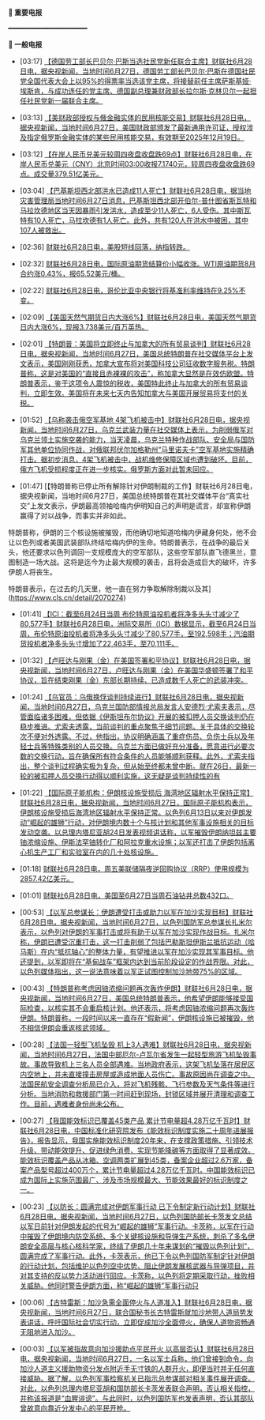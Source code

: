 **🔴 重要电报**

━━━━━━━━━━━━━━━━━━━

**📰 一般电报**

  - [03:17] [【德国劳工部长巴贝尔·巴斯当选社民党新任联合主席】财联社6月28日电，据央视新闻，当地时间6月27日，德国劳工部长巴贝尔·巴斯在德国社民党全国代表大会上以95%的得票率当选该党主席，将接替前任主席萨斯基娅·埃斯肯，与成功连任的党主席、德国副总理兼财政部长拉尔斯·克林贝尔一起担任社民党新一届联合主席。](https://www.cls.cn/detail/2070286)

  - [03:13] [【美财政部授权与俄金融实体的民用核能交易】财联社6月28日电，据央视新闻，当地时间6月27日，美国财政部颁发了最新通用许可证，授权涉及指定俄罗斯金融实体的某些民用核能交易，有效期至2025年12月19日。](https://www.cls.cn/detail/2070285)

  - [03:12] [【在岸人民币兑美元较周四夜盘收盘跌69点】财联社6月28日电，在岸人民币兑美元（CNY）北京时间03:00收报7.1740元，较周四夜盘收盘跌69点。成交量379.51亿美元。](https://www.cls.cn/detail/2070284)

  - [03:04] [【巴基斯坦西北部洪水已造成11人死亡】财联社6月28日电，据当地灾害管理局当地时间6月27日消息，巴基斯坦西北部开伯尔-普什图省斯瓦特和马拉坎德地区当天因暴雨引发洪水，造成至少11人死亡，6人受伤。其中斯瓦特有10人死亡，马拉坎德有1人死亡。此外，共有120人在洪水中被困，其中107人被救出。](https://www.cls.cn/detail/2070282)

  - [02:36] [财联社6月28日电，美股短线回落，纳指转跌。](https://www.cls.cn/detail/2070281)

  - [02:32] [财联社6月28日电，国际原油期货结算价小幅收涨。WTI原油期货8月合约涨0.43%，报65.52美元/桶。](https://www.cls.cn/detail/2070280)

  - [02:22] [财联社6月28日电，哥伦比亚中央银行将基准利率维持在9.25%不变。](https://www.cls.cn/detail/2070279)

  - [02:09] [【美国天然气期货日内大涨6%】财联社6月28日电，美国天然气期货日内大涨6%，现报3.738美元/百万英热。](https://www.cls.cn/detail/2070277)

  - [02:01] [【特朗普：美国将立即终止与加拿大的所有贸易谈判】财联社6月28日电，据央视新闻，当地时间6月27日，美国总统特朗普在社交媒体平台上发文表示，美国刚刚获悉，加拿大宣布将对美国科技公司征收数字服务税。特朗普称，这是对美国的“直接且赤裸裸的攻击”，称加拿大显然是在效仿欧盟。特朗普表示，鉴于这项令人震惊的税收，美国特此终止与加拿大的所有贸易谈判，立即生效。美国将在未来七天内告知加拿大与美国开展贸易将支付的关税。](https://www.cls.cn/detail/2070276)

  - [01:52] [【乌称袭击俄空军基地 4架飞机被击中】财联社6月28日电，据央视新闻，当地时间6月27日，乌克兰武装力量在社交媒体上表示，为削弱俄军对乌克兰领土实施空袭的能力，当天凌晨，乌克兰特种作战部队、安全局与国防军其他单位协同作战，对俄联邦伏尔加格勒州“马里诺夫卡”空军基地实施精确打击。据初步消息，4架飞机被击中，战机维修保障区域也遭到破坏。目前，俄方飞机受损程度正在进一步核实。俄罗斯方面对此暂未回应。](https://www.cls.cn/detail/2070275)

  - [01:47] [【特朗普称已停止所有解除针对伊朗制裁的工作】财联社6月28日电，据央视新闻，当地时间6月27日，美国总统特朗普在其社交媒体平台“真实社交”上发文表示，伊朗最高领袖哈梅内伊明知自己的声明是谎言，却宣称伊朗赢得了对以战争，而事实并非如此。

特朗普称，伊朗的三个核设施被摧毁，而他确切地知道哈梅内伊藏身何处，他不会让以色列或者美国武装部队终结哈梅内伊的生命。特朗普表示，在战争的最后关头，他还要求以色列调回一支规模庞大的空军部队，这些空军部队直飞德黑兰，意图制造一场大战。这将是迄今为止最大规模的袭击，且将会造成巨大的破坏，许多伊朗人将丧生。

特朗普表示，在过去的几天里，他一直在努力争取解除制裁以及其](https://www.cls.cn/detail/2070274)

  - [01:41] [【ICI：截至6月24日当周 布伦特原油投机者将净多头头寸减少了80,577手】财联社6月28日电，洲际交易所（ICI）数据显示，截至6月24日当周，布伦特原油投机者将净多头头寸减少了80,577手，至192,598手；汽油期货投机者净多头头寸增加了22,463手，至70,111手。](https://www.cls.cn/detail/2070272)

  - [01:32] [【卢旺达与刚果（金）在美国签署和平协议】财联社6月28日电，据央视新闻，当地时间6月27日，卢旺达与刚果（金）在美国华盛顿签署了和平协议，旨在结束刚果（金）东部长期持续、已造成数千人死亡的武装冲突。](https://www.cls.cn/detail/2070271)

  - [01:24] [【乌官员：乌俄换俘谈判持续进行】财联社6月28日电，据央视新闻，当地时间6月27日，乌克兰国防部情报总局发言人安德烈·尤索夫表示，尽管面临诸多困难，但依据《伊斯坦布尔协议》开展的被扣押人员交换谈判仍在稳步推进。尤索夫透露，当前谈判的重点聚焦于细节问题。关于具体的交换轮次不便对外透露。不过，他指出，协议明确涵盖了重症伤员、负伤士兵以及年轻士兵等特殊类别的人员交换。乌克兰方面已做好充分准备，愿意进行必要次数的交换行动，旨在确保所有符合条件的人员能够顺利获释。此外，尤索夫指出，整个谈判过程确实极为复杂，但从始至终都未曾中断。就在26日，最新一轮的被扣押人员交换行动得以顺利实施，这无疑是谈判持续性的有](https://www.cls.cn/detail/2070270)

  - [01:22] [【国际原子能机构：伊朗核设施受损后 海湾地区辐射水平保持正常】财联社6月28日电，据央视新闻，当地时间6月27日，国际原子能机构表示，伊朗核设施受损后海湾地区辐射水平保持正常。以色列6月13日以来对伊朗发动“崛起的雄狮”行动，对伊朗境内数十个与核计划和其他军事设施相关的目标发动空袭。以总理内塔尼亚胡24日发表视频讲话称，以军摧毁伊朗纳坦兹主要铀浓缩设施、伊斯法罕铀转化厂和阿拉克重水设施；以军还打击了伊朗包括离心机生产工厂和实验室在内的几十处核设施。](https://www.cls.cn/detail/2070269)

  - [01:18] [财联社6月28日电，周五美联储隔夜逆回购协议（RRP）使用规模为2857.42亿美元。](https://www.cls.cn/detail/2070268)

  - [01:01] [财联社6月28日电，美国至6月27日当周石油钻井总数432口。](https://www.cls.cn/detail/2070267)

  - [00:53] [【以军总参谋长：伊朗遭受打击或助力以军在加沙实现目标】财联社6月28日电，据央视新闻，当地时间6月27日，以色列国防军总参谋长扎米尔表示，以色列对伊朗的军事打击或将有助于以军在加沙实现作战目标。扎米尔称，伊朗已遭受沉重打击，这一打击削弱了包括巴勒斯坦伊斯兰抵抗运动（哈马斯）在内“抵抗轴心”的整体力量，有望推进以军在加沙实现其军事目标。他还提到，以军即将在“基甸战车”框架内达到当前阶段设定的作战界限。对此，以色列媒体指出，这一说法意味着以军正试图控制加沙地带75%的区域。](https://www.cls.cn/detail/2070266)

  - [00:43] [【特朗普称考虑因铀浓缩问题再次轰炸伊朗】财联社6月28日电，据央视新闻，当地时间6月27日，美国总统特朗普表示，他希望伊朗能够接受国际检查，以核实其不会重启核计划。他还表示，将考虑因铀浓缩问题再次轰炸伊朗。特朗普称，一段时间以来一直存在“假新闻”，伊朗核设施已被摧毁，他不相信伊朗会重返核武领域。](https://www.cls.cn/detail/2070265)

  - [00:28] [【法国一轻型飞机坠毁 机上3人遇难】财联社6月28日电，据央视新闻，当地时间6月27日，法国中部厄尔-卢瓦尔省发生一起轻型旅游飞机坠毁事故。事故导致机上三名人员全部遇难。当地政府表示，这架飞机坠落在居民区内空地上，并未直接撞击房屋或造成地面人员伤亡。事故原因尚在调查之中。法国民航安全调查分析局已介入，将对飞机残骸、飞行参数及天气条件等进行分析。当地消防和救援部门第一时间赶到现场，封锁区域并展开清理和调查工作。目前，遇难者身份尚未公布。](https://www.cls.cn/detail/2070264)

  - [00:27] [【我国能效标识已覆盖45类产品 累计节电量超4.28万亿千瓦时】财联社6月28日电，中国标准化研究院发布《能效标识制度实施二十周年进展报告》，报告显示，我国实施能效标识制度20年来，在支撑政策措施、引领技术升级、带动能效提升、促进绿色消费、实现节能降碳等方面取得了显著成效。能效标识覆盖产品从冰箱、空调两类扩展到45类，备案企业超过2.6万家，备案产品型号超过400万个，累计节电量超过4.28万亿千瓦时。中国能效标识已成为国际上实施范围最广、涉及市场规模最大、节能效果最好的标识制度之一。](https://www.cls.cn/detail/2070263)

  - [00:23] [【以防长：圆满完成对伊朗军事行动 已下令制定新行动计划】财联社6月28日电，据央视新闻，当地时间6月27日，以色列国防部长卡茨发文总结以军日前针对伊朗发起的代号为“崛起的雄狮”军事行动。卡茨称，以军在行动中摧毁了伊朗境内防空系统、多个关键核设施和导弹生产系统，刺杀了多名伊朗安全高层与核心核科学家，终结了伊朗几十年来谋划的“摧毁以色列计划”，圆满完成了军事行动。此外，卡茨表示，他已下令以色列国防军制定针对伊朗的行动计划，包括维护以色列空中优势、阻止伊朗发展核武器与导弹项目，并对其支持的反以势力活动进行回应。卡茨称，以色列将定期采取行动，挫败相关威胁。他同时警告伊朗方面，称“崛起的雄狮”军事行动只](https://www.cls.cn/detail/2070262)

  - [00:06] [【古特雷斯：加沙急需全面停火与人道准入】财联社6月28日电，据央视新闻，当地时间6月27日，联合国秘书长古特雷斯就加沙地带人道局势发表讲话，呼吁国际社会切实行动，立即促成加沙全面停火，确保人道物资畅通无阻地进入加沙。](https://www.cls.cn/detail/2070260)

  - [00:03] [【以军被指故意向加沙援助点平民开火 以高层否认】财联社6月28日电，据央视新闻，当地时间6月27日，一名以军士兵称，他们曾接到命令，向加沙人道主义援助物资分发点附近手无寸铁的人群开火，即便当时并无任何直接威胁。据了解，以色列军事检察机关已指示总参谋部对相关事件展开调查。对此，以色列总理内塔尼亚胡和国防部长卡茨发表联合声明，否认相关指控，并称该报道是“血腥诽谤”。与此同时，以色列国防军也发表声明，否认其部队曾故意向靠近分发中心的平民开枪。](https://www.cls.cn/detail/2070251)
